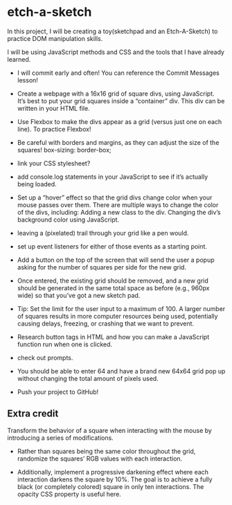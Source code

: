 # etch-a-sketch

In this project, I will be creating a toy(sketchpad and an Etch-A-Sketch) to practice DOM manipulation skills. 

I will be using JavaScript methods and CSS and the tools that I have already learned. 

- I will commit early and often! You can reference the Commit Messages lesson!

- Create a webpage with a 16x16 grid of square divs, using JavaScript.   
It’s best to put your grid squares inside a “container” div. This div can be written in your HTML file.

- Use Flexbox to make the divs appear as a grid (versus just one on each line). To practice Flexbox!

- Be careful with borders and margins, as they can adjust the size of the squares! box-sizing: border-box;


- link your CSS stylesheet?
 
- add console.log statements in your JavaScript to see if it’s actually being loaded.

- Set up a “hover” effect so that the grid divs change color when your mouse passes over them. There are multiple ways to change the color of the divs, including:
Adding a new class to the div.
Changing the div’s background color using JavaScript.

- leaving a (pixelated) trail through your grid like a pen would.
- set up event listeners for either of those events as a starting point.


- Add a button on the top of the screen that will send the user a popup asking for the number of squares per side for the new grid. 
- Once entered, the existing grid should be removed, and a new grid should be generated in the same total space as before (e.g., 960px wide) so that you’ve got a new sketch pad.

- Tip: Set the limit for the user input to a maximum of 100. A larger number of squares results in more computer resources being used, potentially causing delays, freezing, or crashing that we want to prevent.

- Research button tags in HTML and how you can make a JavaScript function run when one is clicked.
-  check out prompts.

- You should be able to enter 64 and have a brand new 64x64 grid pop up without changing the total amount of pixels used.

- Push your project to GitHub!
## Extra credit
Transform the behavior of a square when interacting with the mouse by introducing a series of modifications.

- Rather than squares being the same color throughout the grid, randomize the squares’ RGB values with each interaction.

- Additionally, implement a progressive darkening effect where each interaction darkens the square by 10%. The goal is to achieve a fully black (or completely colored) square in only ten interactions.
The opacity CSS property is useful here. 